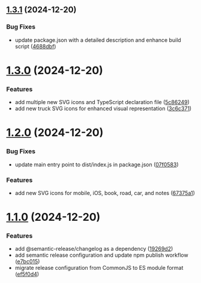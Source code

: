 ## [1.3.1](https://github.com/EliusHHimel/free-icons-svg/compare/v1.3.0...v1.3.1) (2024-12-20)


### Bug Fixes

* update package.json with a detailed description and enhance build script ([4688dbf](https://github.com/EliusHHimel/free-icons-svg/commit/4688dbf1f9b511d2aad9995bee63bb5b7e644caf))

# [1.3.0](https://github.com/EliusHHimel/free-icons-svg/compare/v1.2.0...v1.3.0) (2024-12-20)


### Features

* add multiple new SVG icons and TypeScript declaration file ([5c86249](https://github.com/EliusHHimel/free-icons-svg/commit/5c862490a856fe7c9ec4f39fe5de51c4d6b2a05f))
* add new truck SVG icons for enhanced visual representation ([3c6c371](https://github.com/EliusHHimel/free-icons-svg/commit/3c6c3710396f24a3e3e1c03c4bec957c5b2416fa))

# [1.2.0](https://github.com/EliusHHimel/free-icons-svg/compare/v1.1.0...v1.2.0) (2024-12-20)


### Bug Fixes

* update main entry point to dist/index.js in package.json ([07f0583](https://github.com/EliusHHimel/free-icons-svg/commit/07f0583995c79b4b88bff27ec0510b95c37b0fd6))


### Features

* add new SVG icons for mobile, iOS, book, road, car, and notes ([67375a1](https://github.com/EliusHHimel/free-icons-svg/commit/67375a1189b5cfc5898167963646b65e387099a5))

# [1.1.0](https://github.com/EliusHHimel/free-icons-svg/compare/v1.0.6...v1.1.0) (2024-12-20)


### Features

* add @semantic-release/changelog as a dependency ([19269d2](https://github.com/EliusHHimel/free-icons-svg/commit/19269d2e6d1d9e72c962e563c4a8964e7c0bc9b1))
* add semantic release configuration and update npm publish workflow ([e7bc015](https://github.com/EliusHHimel/free-icons-svg/commit/e7bc0150bc17c594a10c186963e30e5d7534a9c0))
* migrate release configuration from CommonJS to ES module format ([ef5f0d4](https://github.com/EliusHHimel/free-icons-svg/commit/ef5f0d4e574815658e7e69c2111e10615b36b924))
